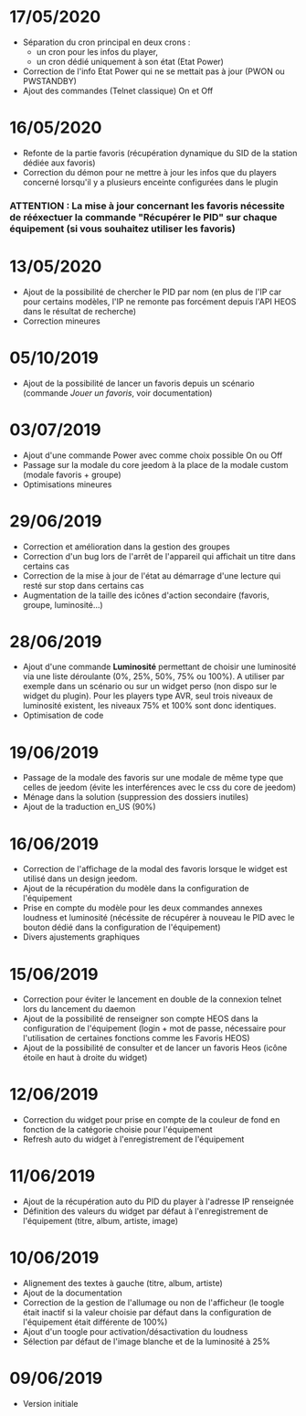 # 17/05/2020

- Séparation du cron principal en deux crons : 
  - un cron pour les infos du player,
  - un cron dédié uniquement à son état (Etat Power)
- Correction de l'info Etat Power qui ne se mettait pas à jour (PWON ou PWSTANDBY)
- Ajout des commandes (Telnet classique) On et Off

# 16/05/2020

- Refonte de la partie favoris (récupération dynamique du SID de la station dédiée aux favoris)
- Correction du démon pour ne mettre à jour les infos que du players concerné lorsqu'il y a plusieurs enceinte configurées dans le plugin

### **ATTENTION : La mise à jour concernant les favoris nécessite de rééxectuer la commande "Récupérer le PID" sur chaque équipement (si vous souhaitez utiliser les favoris)**

# 13/05/2020

- Ajout de la possibilité de chercher le PID par nom (en plus de l'IP car pour certains modèles, l'IP ne remonte pas forcément depuis l'API HEOS dans le résultat de recherche)
- Correction mineures

# 05/10/2019

- Ajout de la possibilité de lancer un favoris depuis un scénario (commande *Jouer un favoris*, voir documentation)

# 03/07/2019

- Ajout d'une commande Power avec comme choix possible On ou Off
- Passage sur la modale du core jeedom à la place de la modale custom (modale favoris + groupe)
- Optimisations mineures

# 29/06/2019

- Correction et amélioration dans la gestion des groupes
- Correction d'un bug lors de l'arrêt de l'appareil qui affichait un titre dans certains cas
- Correction de la mise à jour de l'état au démarrage d'une lecture qui resté sur stop dans certains cas
- Augmentation de la taille des icônes d'action secondaire (favoris, groupe, luminosité...)

# 28/06/2019

- Ajout d'une commande **Luminosité** permettant de choisir une luminosité via une liste déroulante (0%, 25%, 50%, 75% ou 100%). A utiliser par exemple dans un scénario ou sur un widget perso (non dispo sur le widget du plugin). Pour les players type AVR, seul trois niveaux de luminosité existent, les niveaux 75% et 100% sont donc identiques.
- Optimisation de code

# 19/06/2019

- Passage de la modale des favoris sur une modale de même type que celles de jeedom (évite les interférences avec le css du core de jeedom)
- Ménage dans la solution (suppression des dossiers inutiles)
- Ajout de la traduction en_US (90%)

# 16/06/2019

- Correction de l'affichage de la modal des favoris lorsque le widget est utilisé dans un design jeedom.
- Ajout de la récupération du modèle dans la configuration de l'équipement
- Prise en compte du modèle pour les deux commandes annexes loudness et luminosité (nécéssite de récupérer à nouveau le PID avec le bouton dédié dans la configuration de l'équipement)
- Divers ajustements graphiques

# 15/06/2019

- Correction pour éviter le lancement en double de la connexion telnet lors du lancement du daemon
- Ajout de la possibilité de renseigner son compte HEOS dans la configuration de l'équipement (login + mot de passe, nécessaire pour l'utilisation de certaines fonctions comme les Favoris HEOS)
- Ajout de la possibilité de consulter et de lancer un favoris Heos (icône étoile en haut à droite du widget)

# 12/06/2019

- Correction du widget pour prise en compte de la couleur de fond en fonction de la catégorie choisie pour l'équipement
- Refresh auto du widget à l'enregistrement de l'équipement

# 11/06/2019

- Ajout de la récupération auto du PID du player à l'adresse IP renseignée
- Définition des valeurs du widget par défaut à l'enregistrement de l'équipement (titre, album, artiste, image)

# 10/06/2019

- Alignement des textes à gauche (titre, album, artiste)
- Ajout de la documentation
- Correction de la gestion de l'allumage ou non de l'afficheur (le toogle était inactif si la valeur choisie par défaut dans la configuration de l'équipement était différente de 100%)
- Ajout d'un toogle pour activation/désactivation du loudness
- Sélection par défaut de l'image blanche et de la luminosité à 25%

# 09/06/2019

- Version initiale
